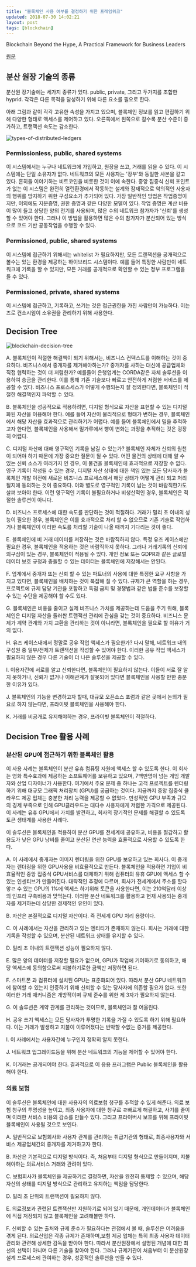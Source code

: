 ```yaml
---
title: "블록체인 사용 여부를 결정하기 위한 프레임워크"
updated: 2018-07-30 14:02:21
layout: post
tags: [blockchain]
---
```


Blockchain Beyond the Hype, A Practical Framework for Business Leaders

[원문](http://www3.weforum.org/docs/48423_Whether_Blockchain_WP.pdf)

## 분산 원장 기술의 종류

분산원 장기술에는 세가지 종류가 있다. public, private, 그리고 두가지를 조합한 hyprid. 각각은 다른 목적을 달성하기 위해 다른 요소를 필요로 한다.

아래 그림과 같이 각각 고유한 속성을 가지고 있으며, 블록체인 정보를 읽고 편집하기 위해 다양한 형태로 액세스를 제어하고 있다. 오른쪽에서 왼쪽으로 갈수록 분산 수준이 증가하고, 트랜잭션 속도는 감소한다.

![types-of-distributed-ledgers](/images/2018/07/types-of-distributed-ledgers.png)

### Permissionless, public, shared systems

이 시스템에서는 누구나 네트워크에 가입하고, 원장을 쓰고, 거래를 읽을 수 있다. 이 시스템에는 단일 소유자가 없다. 네트워크의 모든 사용자는 '장부'와 동일한 사본을 같고 있다. 흔히들 이야기하는 비트코인을 비롯한 것이 이에 속한다. 중앙 집중식 신뢰 포인트가 없는 이 시스템은 완전히 열린환경에서 작동하는 설계와 잠재적으로 악의적인 사용자의 행위를 방지하기 위한 구성요소가 추가되어 있다. 가장 일반적인 방법은 작업증명이지만, 이외에도 지분증명, 권한 증명과 같은 다양한 모델이 있다. 작업 증명은 계산 비용이 많이 들고 상당한 양의 전기를 사용되며, 많은 수의 네트워크 참가자가 '신뢰'를 생성할 수 있어야 한다. 그러나 이 방법을 활용하면 많은 수의 참가자가 분산되어 있는 방식으로 코드 기반 공동작업을 수행할 수 있다.

### Permissioned, public, shared systems

이 시스템에 접근하기 위해서는 whitelist 가 필요하지만, 모든 트랜잭션을 공개적으로 볼수는 있는 환경을 제공하는 하이브리드 시스템이다. 예를 들어 특정한 사람만이 네트워크에 기록을 할 수 있지만, 모든 거래를 공개적으로 확인할 수 있는 정부 프로그램을 들 수 있다.

### Permissioned, private, shared systems

이 시스템에 접근하고, 기록하고, 쓰기는 것은 접근권한을 가진 사람만이 가능하다. 이는 즈로 컨소시엄이 소유권을 관리하기 위해 사용한다.

## Decision Tree

![blockchain-decision-tree](/images/2018/07/blockchain-decision-tree.png)

A. 블록체인이 적절한 해결책이 되기 위해서는, 비즈니스 컨텍스트를 이해하는 것이 중요하다. 비즈니스에서 중개자를 제거해야하는가? 중개자를 사하는 대신에 공급업체와 직접 협력하는 것이 더 저렴한가? 예를들어 은행업계는 CORDA같은 자체 솔루션을 이용하여 송금을 관리한다. 이를 통해 기존 기술보다 빠르고 안전하게 저렴한 서비스를 제공할 수 있다. 비즈니스 프로스세스가 어떻게 수행되는지 잘 정의한다면, 블록체인이 적절한 해결책인지 파악할 수 있다.

B. 블록체인을 성공적으로 적용하려면, 디지털 형식으로 자산을 표현할 수 있는 디지털화된 자산을 이용해야 한다. 예를 들어 자산이 물리적으로 형태가 변하는 경우, 블록체인에서 해당 자산을 효과적으로 관리하기가 어렵다. 예를 들어 블록체인에서 밀을 추적하고자 한다면, 블록체인을 사용해서 밀가루에서 빵이 변화는 과정을 추적하는 것은 굉장히 어렵다.

C. 디지털 자산에 대해 영구적인 기록을 남길 수 있는가? 블록체인 자체가 신뢰의 원천이 되어야 하기 때문에 가장 중요한 질문이 될 수 있다. 어떤 물건의 상태에 대해 알 수 있는 신뢰 소스가 여러가지 인 경우, 이 물건을 블록체인에 효과적으로 저장할 수 없다. 영구 기록이 작성될 수 있는 경우, 디지털 자산 상태에 대한 책임 있는 모든 당사자가 블록체인 개발 이전에 새로운 비즈니스 프로세스에서 해당 상태가 어떻게 관리 되고 처리 될지에 동의하는 것이 중요하다. 이와 별도로 영구적인 기록이 남는 것이 바람직한가도 살펴 보아야 한다. 이런 영구적인 기록이 불필요하거나 비생산적인 경우, 블록체인은 적절한 솔루션이 아니다. 

D. 비즈니스 프로세스에 대한 속도를 판단하는 것이 적절하다. 거래가 밀리 초 이내의 성능이 필요한 경우, 블록체인은 이를 효과적으로 처리 할 수 없으므로 기존 기술로 작업하거나 블록체인이 이러한 속도를 처리할 기술이 나올 때까지 기다리는 것이 좋다.

E. 블록체인에 비 거래 데이터를 저장하는 것은 바람직하지 않다. 특정 유즈 케이스에만 필요한 경우, 블록체인을 적용하는 것은 바람직하지 못하다. 그러나 거래기록의 신뢰에 의구심이 있는 경우, 블록체인이 적용될 수 있다. 개인 정보 또는 GDPR과 같은 글로벌 데이터 보호 규정과 충돌할 수 있는 데이터는 블록체인에 저장해서는 안된다.

F. 업계에서 중개자 또는 신뢰 할 수 있는 파트너의 사용에 대한 특정한 요구 사항을 가지고 있다면, 블록체인을 배치하는 것이 복잡해 질 수 있다. 규제가 큰 역할을 하는 경우, 프로젝트에 규제 담당 기관을 포함하고 독점 금지 및 경쟁법과 같은 법률 준수를 보장할 수 있는 수단을 제공해야 할 수도 있다. 

G. 블록체인은 비용을 줄이고 실제 비즈니스 가치를 제공하는데 도움을 주기 위해, 블록체인은 디지털 자산을 둘러싼 트랜잭션 관리에 관심을 갖는 것이 중요하다. 비즈니스 문제가 계약 관계와 가치 교환을 관리하는 것이 아니라면, 블록체인을 필요로 할 이유가 거의 없다.

H. 유즈 케이스내에서 정말로 공유 작업 액세스가 필요한가? 다시 말해, 네트워크 내의 구성원 중 일부/전체가 트랜잭션을 작성할 수 있어야 한다. 이러한 공유 작업 액세스가 필요하지 않은 경우 다른 기술이 더 나은 솔루션을 제공할 수 있다.

I. 이용자간에 서로를 알고 신뢰한다면, 블록체인이 필요하지 않는다. 이들이 서로 잘 알지 못하거나, 신뢰가 없거나 이해관계가 잘못되어 있다면 블록체인을 사용할 만한 충분한 이유가 있다. 

J. 블록체인의 기능을 변경하고자 할때, 대규모 오픈소스 포럼과 같은 곳에서 논의가 필요로 하지 않는다면, 프라이빗 블록체인을 사용해야 한다.

K. 거래를 비공개로 유지해야하는 경우, 프라이빗 블록체인이 적절하다. 

## Decision Tree 활용 사례

### 분산된 GPU에 접근하기 위한 블록체인 활용

이 사용 사례는 블록체인이 분산 유휴 컴퓨팅 자원에 액세스 할 수 있도록 한다. 이 회사는 영화 특수효과에 제공하는 소프트웨어를 보유하고 있으며, 7백만명이 넘는 게임 개발자와 산업 디자이너가 사용한다. 여기에서 주요 문제 중 하나는 고객 프로젝트를 렌더링 하기 위해 대규모 그래픽 처리장치 (GPU)를 공급하는 것이다. 지금까지 중앙 집중식 클라우드 제공 업체는 충분한 처리 능력을 제공할 수 없었다. 만성적인 GPU 부족과 규모의 경제 부족으로 인해 GPU클라우드는 대다수 사용자에게 저렴한 가격으로 제공된다. 이 사례는 유휴 GPU에서 가치를 발견하고, 회사의 장기적인 문제를 해결할 수 있도록 토큰 생태계를 사용한 사례다. 

이 솔루션은 블록체인을 적용하여 분산 GPU를 전세계에 공유하고, 비용을 절감하고 활용도가 낮은 GPU 낭비를 줄이고 분산된 연산 능력을 효율적으로 사용할 수 있도록 한다.

A. 이 사례에서 중개자는 이미지 렌더링을 위한 GPU를 보유하고 있는 회사다. 이 중개자는 렌더링을 위한 GPU사용을 비효율적으로 만든다. 블록체인을 적용하면 기업이 비효율적인 중앙 집중식 GPU서비스를 대체하기 위해 컴퓨터의 유휴 GPU에 액세스 할 수 있는 인센티브가 만들어진다. 대략적인 추정에 다르며, 회사가 전세계에서 주소를 할다앟ㄹ 수 있는 GPU의 1%에 액세스 하기위해 토큰을 사용한다면, 이는 210억달러 이상의 인프라 구축비용과 맞먹는다. 이러한 분산 네트워크를 활용하고 현재 사용되는 중개자를 제거하는데 상당한 경제적인 유인이 있다.

B. 자산은 본질적으로 디지털 자산이다. 즉 전세계 GPU 처리 용량이다.

C. 이 사례에서는 자산을 관리하고 있는 엔티티가 존재하지 않는다. 회사는 거래에 대한 기록을 작성할 수 있으며, 분산된 네트워크 상태를 유지할 수 있다.

D. 밀리 초 이내의 트랜잭션 성능이 필요하지 않다.

E. 많은 양의 데이터를 저장할 필요가 없으며, GPU가 작업에 기여하기로 동의하고, 해당 액세스에 동의함으로써 지불하기로한 금액만 저장하면 된다.

F. 스마트폰 과 컴퓨터에 설치된 GPU는 표준화되어 있다. 따라서 분산 GPU 네트워크에 참여할 수 있는지 인증하기 위해 신뢰할 수 있는 당사자에 의존할 필요가 없다. 또한 이러한 거래 매커니즘은 개방적이며 규제 준수를 위한 제 3자가 필요하지 않는다.

G. 이 솔루션은 계약 관계를 관리하는 것이므로, 블록체인과 잘 어울린다.

H. 공유 쓰기 액세스는 모든 당사자가 투명한 기록을 가질 수 있도록 하기 위해 필요하다. 이는 거래가 발생하고 지불이 이루어졌다는 반박할 수없는 증거를 제공한다.

I. 이 사례에서는 사용자간에 누구인지 정확히 알지 못한다.

J. 네트워크 업그레이드등을 위해 분산 네트워크의 기능을 제어할 수 있어야 한다.

K. 이거래는 공개되어야 한다. 결과적으로 이 응용 프러그램은 Public 블록체인을 활용해야 한다.

### 의료 보험

이 솔루션은 블록체인에 대한 사용자의 의료보험 청구를 추적할 수 있게 해준다. 의료 보험 청구의 투명성을 높이고, 최종 사용자에 대한 청구르 ㄹ빠르게 해결하고, 사기를 줄이며 이러한 서비스 비용의 감소를 만들수 있다. 그리고 프라이버시 보호를 위해 프라이빗 블록체인이 사용될 것으로 보인다.

A. 일반적으로 보험회사와 사용자 관계를 관리하는 취급기관의 형태로, 최종사용자와 서비스 제공업체간의 중개자를 제거하고자 한다.

B. 자산은 기본적으로 디지털 방식이다. 즉, 처음부터 디지털 형식으로 만들어지며, 지불해야하는 의료서비스 거래와 관려이 있다.

C. 보험회사가 블록체인을 제공하기로 결정하면, 자산을 완전히 통제할 수 있으며, 해당 자산의 상태를 디지털 방식으로 관리하고 유지하는 책임을 담당한다.

D. 밀리 초 단위의 트랜잭션이 필요하지 않다.

E. 의료정보과 관련된 트랜잭션만 지원하기로 되어 있기 때문에, 개인데이터가 블록체인에 직접 저장되지 않고 블록체인을 고려해볼만 하다.

F. 신뢰할 수 있는 출처와 규제 준수가 필요하다는 관점에서 볼 때, 솔루션은 어려움을 겪게 된다. 의료산업은 각종 규제가 존재하며,보험 제공 업체는 특히 최종 사용자 데이터 관리와 관련해 상세한 감독을 받아야 한다. 따라서 분산원장에서 설명된 개념에 대한 최선의 선택이 아니며 다른 기술을 찾아야 한다. 그러나 규제기관이 처음부터 이 분산원장 설계 프로세스에 관여하는 경우, 성공적인 솔루션을 만들 수 있다. 